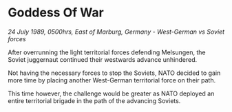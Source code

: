 # Goddess Of War

*24 July 1989, 0500hrs, East of Marburg, Germany - West-German vs Soviet forces*



After overrunning the light territorial forces defending Melsungen, the Soviet juggernaut continued their westwards advance unhindered. 

Not having the necessary forces to stop the Soviets, NATO decided to gain more time by placing another West-German territorial force on their path. 

This time however, the challenge would be greater as NATO deployed an entire territorial brigade in the path of the advancing Soviets.
